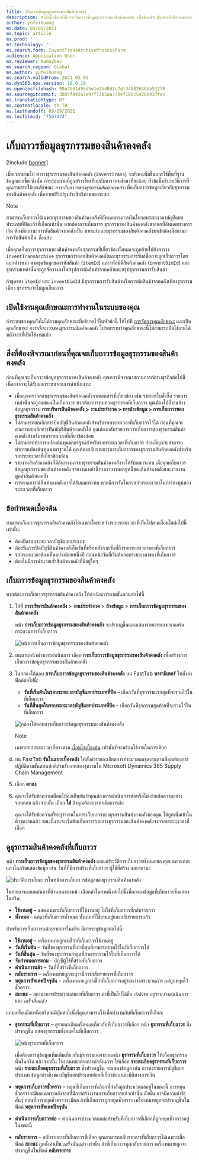 ```yaml
---
title: เก็บถาวรข้อมูลธุรกรรมของสินค้าคงคลัง
description: หัวข้อนี้อธิบายวิธีการเก็บถาวรข้อมูลธุรกรรมของสินค้าคงคลัง เพื่อช่วยปรับปรุงประสิทธิภาพของระบบ
author: yufeihuang
ms.date: 03/01/2021
ms.topic: article
ms.prod: ''
ms.technology: ''
ms.search.form: InventTransArchiveProcessForm
audience: Application User
ms.reviewer: kamaybac
ms.search.region: Global
ms.author: yufeihuang
ms.search.validFrom: 2021-03-01
ms.dyn365.ops.version: 10.0.18
ms.openlocfilehash: 99a7b61d9bd5e1e2bd8d2c7df34882646bb51270
ms.sourcegitcommit: 3b87f042a7e97f72b5aa73bef186c5426b937fec
ms.translationtype: HT
ms.contentlocale: th-TH
ms.lasthandoff: 09/29/2021
ms.locfileid: "7567474"
---
```

# <a name="archive-inventory-transactions"></a>เก็บถาวรข้อมูลธุรกรรมของสินค้าคงคลัง

[!include [banner](../../includes/banner.md)]

เมื่อเวลาผ่านไป ตารางธุรกรรมของสินค้าคงคลัง (`InventTrans`) จะยังคงเพิ่มขึ้นและใช้พื้นที่ฐานข้อมูลมากขึ้น ดังนั้น การสอบถามที่ถูกสร้างขึ้นเทียบกับตารางจะช้าลงทีละน้อย หัวข้อนี้อธิบายวิธีการที่คุณสามารถใช้คุณลักษณะ *การเก็บถาวรของธุรกรรมสินค้าคงคลัง* เพื่อเก็บถาวรข้อมูลเกี่ยวกับธุรกรรมของสินค้าคงคลัง เพื่อช่วยปรับปรุงประสิทธิภาพของระบบ

> [!NOTE]
> สามารถเก็บถาวรได้เฉพาะธุรกรรมของสินค้าคงคลังที่อัพเดตทางการเงินในรอบระยะเวลาบัญชีแยกประเภทที่ปิดแล้วที่เลือกเท่านั้น หากต้องการเก็บถาวร ธุรกรรมของสินค้าคงคลังขาออกที่อัพเดตทางการเงิน ต้องมีสถานะการตัดสินค้าจากคลังเป็น *ขายแล้ว* และธุรกรรมของสินค้าคงคลังขาเข้าต้องมีสถานะการรับสินค้าเป็น *ซื้อแล้ว*

เมื่อคุณเก็บถาวรธุรกรรมของสินค้าคงคลัง ธุรกรรมที่เกี่ยวข้องทั้งหมดจะถูกย้ายไปยังตาราง `InventTransArchive` ธุรกรรมการออกสินค้าคงคลังและธุรกรรมการรับสต็อกจะถูกเก็บถาวรโดยแยกต่างหาก ตามชุดข้อมูลของรหัสสินค้า (`itemId`) และรหัสมิติสินค้าคงคลัง (`inventDimId`) และธุรกรรมเหล่านั้นจะถูกจัดวางลงในสรุปการตัดสินค้าจากคลังและสรุปธุรกรรมการรับสินค้า

ถ้าชุดของ `itemId` และ `inventDimId` มีธุรกรรมการรับสินค้าหรือการตัดสินค้าจากคลังเพียงธุรกรรมเดียว ธุรกรรมจะไม่ถูกเก็บถาวร

## <a name="turn-on-the-feature-in-your-system"></a>เปิดใช้งานคุณลักษณะการทำงานในระบบของคุณ

ถ้าระบบของคุณยังไม่ได้รวมคุณลักษณะที่อธิบายไว้ในหัวข้อนี้ ให้ไปที่ [การจัดการคุณลักษณะ](../../fin-ops-core/fin-ops/get-started/feature-management/feature-management-overview.md) และเปิดคุณลักษณะ *การเก็บถาวรของธุรกรรมสินค้าคงคลัง* โปรดทราบว่าคุณลักษณะนี้ไม่สามารถปิดใช้งานได้หลังจากที่เปิดใช้งานแล้ว

## <a name="things-to-consider-before-you-archive-inventory-transactions"></a>สิ่งที่ต้องพิจารณาก่อนที่คุณจะเก็บถาวรข้อมูลธุรกรรมของสินค้าคงคลัง

ก่อนที่คุณจะเก็บถาวรข้อมูลธุรกรรมของสินค้าคงคลัง คุณควรพิจารณาสถานการณ์ทางธุรกิจต่อไปนี้ เนื่องจากจะได้รับผลกระทบจากการดําเนินงาน:

- เมื่อคุณตรวจสอบธุรกรรมของสินค้าคงคลังจากเอกสารที่เกี่ยวข้อง เช่น รายการใบสั่งซื้อ รายการเหล่านั้นจะถูกแสดงเป็นเก็บถาวร หากต้องการทบทวนธุรกรรมที่เก็บถาวร คุณต้องไปที่งานล้างข้อมูลธุรกรรม **การบริหารสินค้าคงคลัง \> งานประจำงวด \> การล้างข้อมูล \> การเก็บถาวรของธุรกรรมสินค้าคงคลัง**
- ไม่สามารถยกเลิกการปิดบัญชีสินค้าคงคลังสำหรับรอบระยะเวลาที่เก็บถาวรไว้ได้ ก่อนที่คุณจะสามารถยกเลิกการปิดบัญชีสินค้าคงคลังได้ คุณต้องกลับรายการการเก็บถาวรของธุรกรรมสินค้าคงคลังสำหรับรอบระยะเวลาที่เกี่ยวข้องก่อน
- ไม่สามารถทำการแปลงต้นทุนมาตรฐานสำหรับรอบระยะเวลาที่เก็บถาวร ก่อนที่คุณจะสามารถทำการแปลงต้นทุนมาตรฐานได้ คุณต้องกลับรายการการเก็บถาวรของธุรกรรมสินค้าคงคลังสำหรับรอบระยะเวลาที่เกี่ยวข้องก่อน
- รายงานสินค้าคงคลังที่มีต้นทางมาจากธุรกรรมสินค้าคงคลังจะได้รับผลกระทบ เมื่อคุณเก็บถาวรข้อมูลธุรกรรมของสินค้าคงคลัง รายงานเหล่านี้รวมรายงานอายุหนี้ของสินค้าคงคลังและรายงานมูลค่าสินค้าคงคลัง
- การคาดการณ์สินค้าคงคลังอาจได้รับผลกระทบ หากมีการรันในระหว่างระยะเวลาในการลงทุนของระยะเวลาที่เก็บถาวร

## <a name="prerequisites"></a>ข้อกำหนดเบื้องต้น

สามารถเก็บถาวรธุรกรรมสินค้าคงคลังได้เฉพาะในระหว่างรอบระยะเวลาที่เป็นไปตามเงื่อนไขต่อไปนี้เท่านั้น:

- ต้องปิดรอบระยะเวลาบัญชีแยกประเภท
- ต้องรันการปิดบัญชีสินค้าคงคลังในวันที่หรือหลังจากวันที่ถึงรอบระยะเวลาของที่เก็บถาวร
- รอบระยะเวลาต้องเป็นอย่างน้อยหนึ่งปี ก่อนหน้าวันที่เริ่มต้นรอบระยะเวลาของที่เก็บถาวร
- ต้องไม่มีการคำนวณซ้ำสินค้าคงคลังที่มีอยู่ใดๆ

## <a name="archive-inventory-transactions"></a>เก็บถาวรข้อมูลธุรกรรมของสินค้าคงคลัง

หากต้องการเก็บถาวรธุรกรรมสินค้าคงคลัง ให้ดำเนินการตามขั้นตอนต่อไปนี้

1. ไปที่ **การบริหารสินค้าคงคลัง** \> **งานประจำงวด** \> **ล้างข้อมูล** \> **การเก็บถาวรข้อมูลธุรกรรมของสินค้าคงคลัง**

    หน้า **การเก็บถาวรข้อมูลธุรกรรมของสินค้าคงคลัง** จะปรากฏขึ้นและแสดงรายการของเรกคอร์ดกระบวนการที่เก็บถาวร

    ![หน้าการเก็บถาวรข้อมูลธุรกรรมของสินค้าคงคลัง](media/archive-inventory-empty.png "หน้าการเก็บถาวรข้อมูลธุรกรรมของสินค้าคงคลัง")

1. บนบานหน้าต่างการดำเนินการ เลือก **การเก็บถาวรข้อมูลธุรกรรมของสินค้าคงคลัง** เพื่อสร้างการเก็บถาวรข้อมูลธุรกรรมของสินค้าคงคลัง
1. ในกล่องโต้ตอบ **การเก็บถาวรข้อมูลธุรกรรมของสินค้าคงคลัง** บน FastTab **พารามิเตอร์** ให้ตั้งค่าฟิลด์ต่อไปนี้:

    - **วันที่เริ่มต้นในรอบระยะเวลาบัญชีแยกประเภทที่ปิด** – เลือกวันที่ธุรกรรมแรกสุดที่จะรวมไว้ในที่เก็บถาวร
    - **วันที่สิ้นสุดในรอบระยะเวลาบัญชีแยกประเภทที่ปิด** – เลือกวันที่ธุรกรรมสุดท้ายที่จะรวมไว้ในที่เก็บถาวร

    ![กล่องโต้ตอบการเก็บถาวรข้อมูลธุรกรรมของสินค้าคงคลัง](media/archive-inventory-dates.png "กล่องโต้ตอบการเก็บถาวรข้อมูลธุรกรรมของสินค้าคงคลัง")

    > [!NOTE]
    > เฉพาะรอบระยะเวลาที่ตรงตาม [เงื่อนไขเบื้องต้น](#prerequisites) เท่านั้นที่จะพร้อมใช้งานในการเลือก

1. บน FastTab **รันในแบบเบื้องหลัง** ให้ตั้งค่ารายละเอียดการประมวลผลชุดงานตามที่คุณต้องการ ปฏิบัติตามขั้นตอนปกติสำหรับงานของชุดงานใน Microsoft Dynamics 365 Supply Chain Management
1. เลือก **ตกลง**
1. คุณจะได้รับข้อความเตือนให้คุณยืนยันว่าคุณต้องการดำเนินการต่อหรือไม่ อ่านข้อความอย่างรอบคอบ แล้วจากนั้น เลือก **ใช่** ถ้าคุณต้องการดำเนินการต่อ

    คุณจะได้รับข้อความที่ระบุว่างานในการเก็บถาวรของธุรกรรมสินค้าคงคลังของคุณ ได้ถูกเพิ่มเข้าในคิวชุดงานแล้ว ขณะนี้งานจะเริ่มต้นเก็บถาวรรายการธุรกรรมของสินค้าคงคลังจากรอบระยะเวลาที่เลือก

## <a name="view-archived-inventory-transactions"></a>ดูธุรกรรมสินค้าคงคลังที่เก็บถาวร

หน้า **การเก็บถาวรข้อมูลของธุรกรรมสินค้าคงคลัง** แสดงประวัติการเก็บถาวรทั้งหมดของคุณ แถวแต่ละแถวในกริดแสดงข้อมูล เช่น วันที่ที่มีการสร้างที่เก็บถาวร ผู้ใช้ที่สร้าง และสถานะ

![ประวัติการเก็บถาวรในหน้าการเก็บถาวรข้อมูลของธุรกรรมสินค้าคงคลัง](media/archive-inventory-full.png "ประวัติการเก็บถาวรในหน้าการเก็บถาวรข้อมูลของธุรกรรมสินค้าคงคลัง")

ในรายการแบบหล่นลงที่ด้านบนของหน้า เลือกค่าใดค่าหนึ่งต่อไปนี้เพื่อกรองข้อมูลที่เก็บถาวรซึ่งแสดงในกริด:

- **ใช้งานอยู่** – แสดงเฉพาะที่เก็บถาวรที่ใช้งานอยู่ ไม่ใช่ที่เก็บถาวรที่กลับรายการ
- **ทั้งหมด** – แสดงที่เก็บถาวรทั้งหมด ทั้งแบบที่ใช้งานอยู่และกลับรายการแล้ว

สำหรับการเก็บถาวรแต่ละรายการในกริด มีการระบุข้อมูลต่อไปนี้:

- **ใช้งานอยู่** – เครื่องหมายถูกบ่งชี้ว่าที่เก็บถาวรใช้งานอยู่
- **วันที่เริ่มต้น** – วันที่ของธุรกรรมที่เก่าที่สุดที่สามารถรวมไว้ในที่เก็บถาวรได้
- **วันที่สิ้นสุด** – วันที่ของธุรกรรมล่าสุดที่สามารถรวมไว้ในที่เก็บถาวรได้
- **จัดกำหนดการตาม** – บัญชีผู้ใช้ที่สร้างที่เก็บถาวร
- **ดำเนินการแล้ว** – วันที่ที่สร้างที่เก็บถาวร
- **กลับรายการ** – เครื่องหมายถูกระบุว่ามีการกลับรายการที่เก็บถาวร
- **หยุดการอัพเดตปัจจุบัน** – เครื่องหมายถูกบ่งชี้ว่าที่เก็บถาวรอยู่ระหว่างกระบวนการ แต่ถูกหยุดไว้ชั่วคราว
- **สถานะ** – สถานะการประมวลผลของที่เก็บถาวร ค่าที่เป็นไปได้คือ *กำลังรอ* *อยู่ระหว่างดำเนินการ* และ *เสร็จสิ้นแล้ว*

แถบเครื่องมือเหนือกริดจะมีปุ่มต่อไปนี้ที่คุณสามารถใช้เพื่อทำงานกับที่เก็บถาวรที่เลือก:

- **ธุรกรรมที่เก็บถาวร** – ดูรายละเอียดทั้งหมดเกี่ยวกับที่เก็บถาวรที่เลือก หน้า **ธุรกรรมที่เก็บถาวร** ซึ่งปรากฏขึ้น แสดงธุรกรรมทั้งหมดในที่เก็บถาวร

    ![หน้าธุรกรรมที่เก็บถาวร](media/archive-inventory-transactions.png "หน้าธุรกรรมที่เก็บถาวร")

    เมื่อต้องการดูข้อมูลเพิ่มเติมเกี่ยวกับธุรกรรมเฉพาะบนหน้า **ธุรกรรมที่เก็บถาวร** ให้เลือกธุรกรรมนั้นในกริด แล้วจากนั้น ในบานหน้าต่างการดำเนินการ ให้เลือก **รายละเอียดธุรกรรมที่เก็บถาวร** หน้า **รายละเอียดธุรกรรมที่เก็บถาวร** ซึ่งปรากฏขึ้น จะแสดงข้อมูล เช่น การลงรายการบัญชีแยกประเภท ข้อมูลอ้างอิงของบัญชีแยกประเภทย่อยที่เกี่ยวข้อง และมิติทางการเงิน

- **หยุดการเก็บถาวรชั่วคราว** – หยุดที่เก็บถาวรที่เลือกที่กำลังถูกประมวลผลอยู่ในขณะนี้ การหยุดชั่วคราวจะมีผลเฉพาะหลังจากที่มีการสร้างงานการเก็บถาวรแล้วเท่านั้น ดังนั้น อาจมีความล่าช้าสั้นๆ ก่อนที่การหยุดชั่วคราวจะมีผล ถ้าที่เก็บถาวรถูกหยุดชั่วคราว เครื่องหมายถูกจะปรากฏขึ้นในฟิลด์ **หยุดการอัพเดตปัจจุบัน**
- **ดำเนินการเก็บถาวรต่อ** – ดำเนินการประมวลผลต่อสำหรับที่เก็บถาวรที่เลือกที่ถูกหยุดชั่วคราวอยู่ในขณะนี้
- **กลับรายการ** – กลับรายการที่เก็บถาวรที่เลือก คุณสามารถกลับรายการที่เก็บถาวรได้เฉพาะเมื่อฟิลด์ **สถานะ** ถูกตั้งค่าเป็น *เสร็จสิ้นแล้ว* เท่านั้น ถ้าที่เก็บถาวรถูกกลับรายการ เครื่องหมายถูกจะปรากฏขึ้นในฟิลด์ **กลับรายการ**

